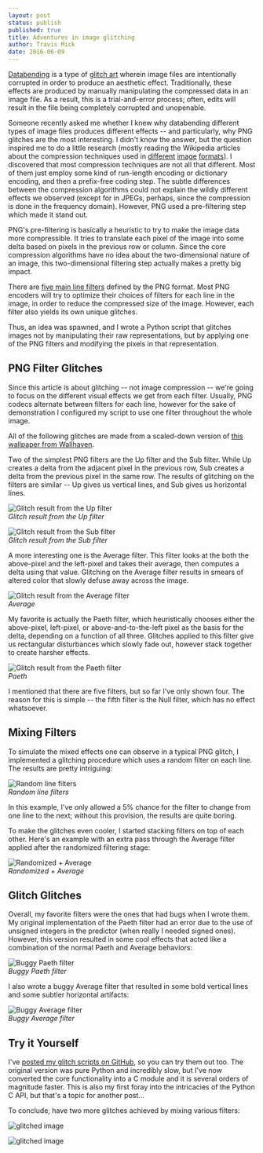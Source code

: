 ```yaml
---
layout: post
status: publish
published: true
title: Adventures in image glitching
author: Travis Mick
date: 2016-06-09
---
```


[Databending](https://en.wikipedia.org/wiki/Databending) is a type of [glitch art](https://en.wikipedia.org/wiki/Glitch_art) wherein image files are intentionally corrupted in order to produce an aesthetic effect. Traditionally, these effects are produced by manually manipulating the compressed data in an image file. As a result, this is a trial-and-error process; often, edits will result in the file being completely corrupted and unopenable.

Someone recently asked me whether I knew why databending different types of image files produces different effects -- and particularly, why PNG glitches are the most interesting. I didn't know the answer, but the question inspired me to do a little research (mostly reading the Wikipedia articles about the compression techniques used in [different](https://en.wikipedia.org/wiki/JPEG) [image](https://en.wikipedia.org/wiki/Portable_Network_Graphics) [formats](https://en.wikipedia.org/wiki/GIF)). I discovered that most compression techniques are not all that different. Most of them just employ some kind of run-length encoding or dictionary encoding, and then a prefix-free coding step. The subtle differences between the compression algorithms could not explain the wildly different effects we observed (except for in JPEGs, perhaps, since the compression is done in the frequency domain). However, PNG used a pre-filtering step which made it stand out.

<!-- more -->

PNG's pre-filtering is basically a heuristic to try to make the image data more compressible. It tries to translate each pixel of the image into some delta based on pixels in the previous row or column. Since the core compression algorithms have no idea about the two-dimensional nature of an image, this two-dimensional filtering step actually makes a pretty big impact.

There are [five main line filters](https://en.wikipedia.org/wiki/Portable_Network_Graphics#Filtering) defined by the PNG format. Most PNG encoders will try to optimize their choices of filters for each line in the image, in order to reduce the compressed size of the image. However, each filter also yields its own unique glitches.

Thus, an idea was spawned, and I wrote a Python script that glitches images not by manipulating their raw representations, but by applying one of the PNG filters and modifying the pixels in that representation.

## PNG Filter Glitches

Since this article is about glitching -- not image compression -- we're going to focus on the different visual effects we get from each filter. Usually, PNG codecs alternate between filters for each line, however for the sake of demonstration I configured my script to use one filter throughout the whole image.

All of the following glitches are made from a scaled-down version of [this wallpaper from Wallhaven](https://alpha.wallhaven.cc/wallpaper/361124).

Two of the simplest PNG filters are the Up filter and the Sub filter. While Up creates a delta from the adjacent pixel in the previous row, Sub creates a delta from the previous pixel in the same row. The results of glitching on the filters are similar -- Up gives us vertical lines, and Sub gives us horizontal lines.

![Glitch result from the Up filter](/images/glitch_up.jpg)  
*Glitch result from the Up filter*

![Glitch result from the Sub filter](/images/glitch_sub.jpg)  
*Glitch result from the Sub filter*

A more interesting one is the Average filter. This filter looks at the both the above-pixel and the left-pixel and takes their average, then computes a delta using that value. Glitching on the Average filter results in smears of altered color that slowly defuse away across the image.

![Glitch result from the Average filter](/images/glitch_avg.jpg)  
*Average*

My favorite is actually the Paeth filter, which heuristically chooses either the above-pixel, left-pixel, or above-and-to-the-left pixel as the basis for the delta, depending on a function of all three. Glitches applied to this filter give us rectangular disturbances which slowly fade out, however stack together to create harsher effects.

![Glitch result from the Paeth filter](/images/glitch_paeth.jpg)  
*Paeth*

I mentioned that there are five filters, but so far I've only shown four. The reason for this is simple -- the fifth filter is the Null filter, which has no effect whatsoever.

## Mixing Filters

To simulate the mixed effects one can observe in a typical PNG glitch, I implemented a glitching procedure which uses a random filter on each line. The results are pretty intriguing:

![Random line filters](/images/glitch_randlines.jpg)  
*Random line filters*

In this example, I've only allowed a 5% chance for the filter to change from one line to the next; without this provision, the results are quite boring.

To make the glitches even cooler, I started stacking filters on top of each other. Here's an example with an extra pass through the Average filter applied after the randomized filtering stage:

![Randomized + Average](/images/glitch_randlines1.jpg)  
*Randomized + Average*

## Glitch Glitches

Overall, my favorite filters were the ones that had bugs when I wrote them. My original implementation of the Paeth filter had an error due to the use of unsigned integers in the predictor (when really I needed signed ones). However, this version resulted in some cool effects that acted like a combination of the normal Paeth and Average behaviors:

![Buggy Paeth filter](/images/glitch_badpaeth.jpg)  
*Buggy Paeth filter*

I also wrote a buggy Average filter that resulted in some bold vertical lines and some subtler horizontal artifacts:

![Buggy Average filter](/images/glitch_badaverage1.jpg)  
*Buggy Average filter*


## Try it Yourself

I've [posted my glitch scripts on GitHub](https://github.com/tmick0/ppg), so you can try them out too. The original version was pure Python and incredibly slow, but I've now converted the core functionality into a C module and it is several orders of magnitude faster. This is also my first foray into the intricacies of the Python C API, but that's a topic for another post...

To conclude, have two more glitches achieved by mixing various filters:

![glitched image](/images/glitch_test-2.jpg)  

![glitched image](/images/glitch_test-1.jpg)  

